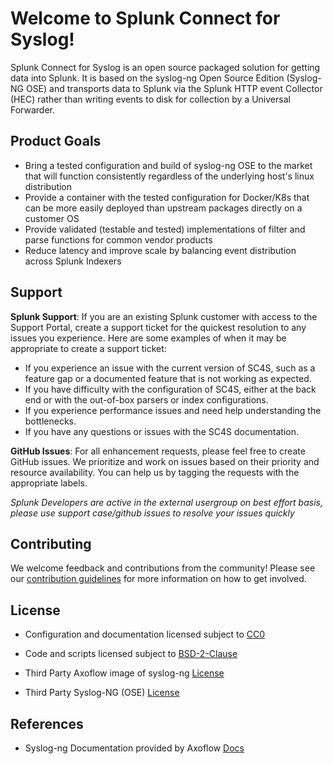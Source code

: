 # Welcome to Splunk Connect for Syslog!

Splunk Connect for Syslog is an open source packaged solution for 
getting data into Splunk.  It is based on the syslog-ng Open Source Edition (Syslog-NG OSE) and transports data to Splunk via the Splunk 
HTTP event Collector (HEC) rather than writing events to disk for collection by a Universal Forwarder.

## Product Goals

* Bring a tested configuration and build of syslog-ng OSE to the market that will function consistently regardless of the underlying host's linux distribution
* Provide a container with the tested configuration for Docker/K8s that can be more easily deployed than upstream packages directly on a customer OS
* Provide validated (testable and tested) implementations of filter and parse functions for common vendor products
* Reduce latency and improve scale by balancing event distribution across Splunk Indexers


## Support

**Splunk Support**: If you are an existing Splunk customer with access to the Support Portal, create a support ticket for the quickest resolution to any issues you experience. Here are some examples of when it may be appropriate to create a support ticket:
- If you experience an issue with the current version of SC4S, such as a feature gap or a documented feature that is not working as expected.
- If you have difficulty with the configuration of SC4S, either at the back end or with the out-of-box parsers or index configurations.
- If you experience performance issues and need help understanding the bottlenecks.
- If you have any questions or issues with the SC4S documentation.

**GitHub Issues**: For all enhancement requests, please feel free to create GitHub issues. We prioritize and work on issues based on their priority and resource availability. You can help us by tagging the requests with the appropriate labels. 

_Splunk Developers are active in the external usergroup on best effort basis, please use support case/github issues to resolve your issues quickly_


## Contributing

We welcome feedback and contributions from the community! Please see our [contribution guidelines](CONTRIBUTING.md) for more information on how to get involved.

## License

* Configuration and documentation licensed subject to [CC0](LICENSE-CC0)

* Code and scripts licensed subject to [BSD-2-Clause](LICENSE-BSD2) 

* Third Party Axoflow image of syslog-ng [License](https://github.com/axoflow/axosyslog-docker/blob/main/LICENSE.)

* Third Party Syslog-NG (OSE) [License](https://github.com/balabit/syslog-ng)

## References

* Syslog-ng Documentation provided by Axoflow [Docs](https://axoflow.com/docs/axosyslog/)
